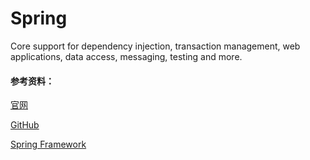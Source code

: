 # Spring

Core support for dependency injection, transaction management, web applications, data access, messaging, testing and more.


#### 参考资料：
[官网](https://spring.io/)

[GitHub](https://github.com/spring-projects/spring-framework)

[Spring Framework](http://projects.spring.io/spring-framework/)
